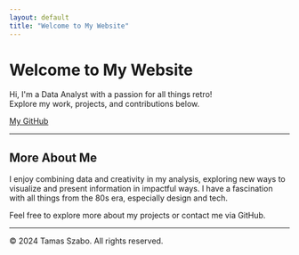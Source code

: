 ```yaml
---
layout: default
title: "Welcome to My Website"
---
```


# Welcome to My Website

Hi, I'm a Data Analyst with a passion for all things retro!  
Explore my work, projects, and contributions below.

[My GitHub](https://github.com/prostaw)

---

## More About Me

I enjoy combining data and creativity in my analysis, exploring new ways to visualize and present information in impactful ways. I have a fascination with all things from the 80s era, especially design and tech.

Feel free to explore more about my projects or contact me via GitHub.

---

&copy; 2024 Tamas Szabo. All rights reserved.
